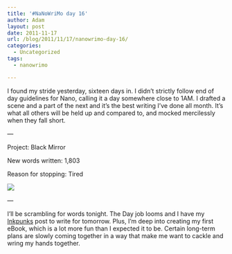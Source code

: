 ```yaml
---
title: '#NaNoWriMo day 16'
author: Adam
layout: post
date: 2011-11-17
url: /blog/2011/11/17/nanowrimo-day-16/
categories:
  - Uncategorized
tags:
  - nanowrimo

---
```

I found my stride yesterday, sixteen days in. I didn&#8217;t strictly follow end of day guidelines for Nano, calling it a day somewhere close to 1AM. I drafted a scene and a part of the next and it&#8217;s the best writing I&#8217;ve done all month. It&#8217;s what all others will be held up and compared to, and mocked mercilessly when they fall short.

—

Project: Black Mirror

New words written: 1,803

Reason for stopping: Tired

![](1)

—

I&#8217;ll be scrambling for words tonight. The Day job looms and I have my [Inkpunks](2) post to write for tomorrow. Plus, I&#8217;m deep into creating my first eBook, which is a lot more fun than I expected it to be. Certain long-term plans are slowly coming together in a way that make me want to cackle and wring my hands together.

 [1]: http://picometer.writertopia.com/words=24460&target=50000
 [2]: http://www.inkpunks.com/

